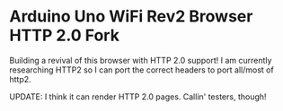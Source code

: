 # Arduino Uno WiFi Rev2 Browser HTTP 2.0 Fork
Building a revival of this browser with HTTP 2.0 support!
I am currently researching HTTP2 so I can port the correct headers to port all/most of http2.


UPDATE: I think it can render HTTP 2.0 pages. Callin' testers, though!
